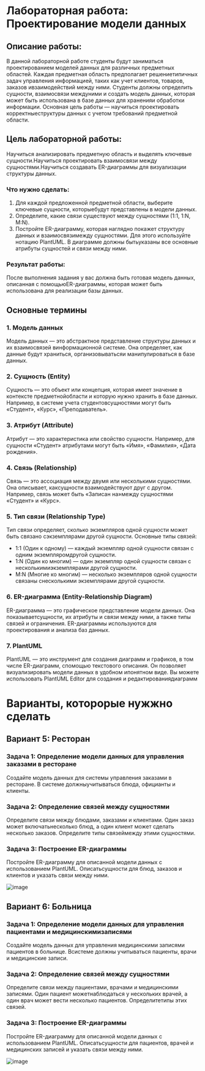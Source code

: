 # Лабораторная работа: Проектирование модели данных
## Описание работы:

В данной лабораторной работе студенты будут заниматься проектированием моделей данных для различных предметных областей. 
Каждая предметная область предполагает решениетипичных задач управления информацией, таких как учет клиентов, товаров, 
заказов ивзаимодействий между ними. Студенты должны определить сущности, взаимосвязи междуними и создать модель данных, 
которая может быть использована в базе данных для храненияи обработки информации. Основная цель работы — научиться проектировать 
корректныеструктуры данных с учетом требований предметной области.

## Цель лабораторной работы:
Научиться анализировать предметную область и выделять ключевые сущности.Научиться проектировать взаимосвязи между 
сущностями.Научиться создавать ER-диаграммы для визуализации структуры данных.
### Что нужно сделать:
  1. Для каждой предложенной предметной области, выберите ключевые сущности, которыебудут представлены в модели данных.
  2. Определите, какие связи существуют между сущностями (1:1, 1:N, M:N).
  3. Постройте ER-диаграмму, которая наглядно покажет структуру данных и взаимосвязимежду сущностями. Для этого используйте нотацию PlantUML. В диаграмме должны бытьуказаны все основные атрибуты сущностей и связи между ними.

### Результат работы:
После выполнения задания у вас должна быть готовая модель данных, описанная с помощьюER-диаграммы, которая может быть использована 
для реализации базы данных.

## Основные термины

### 1. Модель данных
Модель данных — это абстрактное представление структуры данных и их взаимосвязей винформационной системе. Она определяет, как данные будут храниться, организовыватьсяи манипулироваться в базе данных.
### 2. Сущность (Entity)
Сущность — это объект или концепция, которая имеет значение в контексте предметнойобласти и которую нужно хранить в базе данных. Например, в системе учета студентовсущностями могут быть «Студент», «Курс», «Преподаватель».
### 3. Атрибут (Attribute)
Атрибут — это характеристика или свойство сущности. Например, для сущности «Студент» атрибутами могут быть «Имя», «Фамилия», «Дата рождения».
### 4. Связь (Relationship)
Связь — это ассоциация между двумя или несколькими сущностями. Она описывает, каксущности взаимодействуют друг с другом. Например, связь может быть «Записан на»между сущностями «Студент» и «Курс».
### 5. Тип связи (Relationship Type)
Тип связи определяет, сколько экземпляров одной сущности может быть связано сэкземплярами другой сущности. Основные типы связей:
  * 1:1 (Один к одному) — каждый экземпляр одной сущности связан с одним экземпляромдругой сущности.
  * 1:N (Один ко многим) — один экземпляр одной сущности связан с несколькимиэкземплярами другой сущности.
  * M:N (Многие ко многим) — несколько экземпляров одной сущности связаны снесколькими экземплярами другой сущности.
### 6. ER-диаграмма (Entity-Relationship Diagram)
ER-диаграмма — это графическое представление модели данных. Она показываетсущности, их атрибуты и связи между ними, а также типы связей и ограничения. ER-диаграммы используются для проектирования и анализа баз данных.
### 7. PlantUML
PlantUML — это инструмент для создания диаграмм и графиков, в том числе ER-диаграмм, спомощью текстового описания. Он позволяет визуализировать модели данных в удобном ипонятном виде. Вы можете использовать PlantUML Editor для создания и редактированиядиаграмм

# Варианты, которорые нужжно сделать

## Вариант 5: Ресторан
### Задача 1: Определение модели данных для управления заказами в ресторане
Создайте модель данных для системы управления заказами в ресторане. В системе должныучитываться блюда, официанты и клиенты.
### Задача 2: Определение связей между сущностями
Определите связи между блюдами, заказами и клиентами. Один заказ может включатьнесколько блюд, а один клиент может сделать несколько заказов. Определите типы связеймежду этими сущностями.
### Задача 3: Построение ER-диаграммы
Постройте ER-диаграмму для описанной модели данных с использованием PlantUML. Описатьсущности для блюд, заказов и клиентов и указать связи между ними.

![image](https://github.com/user-attachments/assets/5a7f6dae-e915-45c1-9dfa-1f4814ec18e8)

## Вариант 6: Больница
### Задача 1: Определение модели данных для управления пациентами и медицинскимизаписями
Создайте модель данных для управления медицинскими записями пациентов в больнице. Всистеме должны учитываться пациенты, врачи и медицинские записи.
### Задача 2: Определение связей между сущностями
Определите связи между пациентами, врачами и медицинскими записями. Один пациент можетнаблюдаться у нескольких врачей, а один врач может вести несколько пациентов. Определитетипы этих связей.
### Задача 3: Построение ER-диаграммы
Постройте ER-диаграмму для описанной модели данных с использованием PlantUML. Описатьсущности для пациентов, врачей и медицинских записей и указать связи между ними.

![image](https://github.com/user-attachments/assets/56616d07-0c1e-413f-8152-83f9e2084e06)
